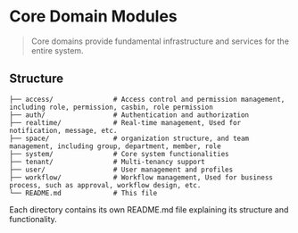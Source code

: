 # Core Domain Modules

> Core domains provide fundamental infrastructure and services for the entire system.

## Structure

```plantext
├── access/               # Access control and permission management, including role, permission, casbin, role permission
├── auth/                 # Authentication and authorization
├── realtime/             # Real-time management, Used for notification, message, etc.
├── space/                # organization structure, and team management, including group, department, member, role
├── system/               # Core system functionalities
├── tenant/               # Multi-tenancy support
├── user/                 # User management and profiles
├── workflow/             # Workflow management, Used for business process, such as approval, workflow design, etc.
└── README.md             # This file
```

Each directory contains its own README.md file explaining its structure and functionality.
